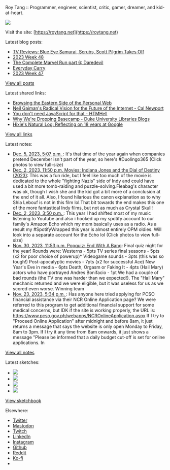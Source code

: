 Roy Tang :: Programmer, engineer, scientist, critic, gamer, dreamer, and kid-at-heart.

![](https://roytang.net/static/img/profile.jpg)

Visit the site: [https://roytang.net](https://roytang.net)

Latest blog posts:

- [TV Reviews: Blue Eye Samurai, Scrubs, Scott Pilgrim Takes Off](https://roytang.net/2023/12/tv-bes-scrubs-pilgrim/)
- [2023 Week 48](https://roytang.net/2023/12/2023-week-48/)
- [The Complete Marvel Run part 6: Daredevil](https://roytang.net/2023/11/cmr-daredevil/)
- [Everyday Carry](https://roytang.net/2023/11/everyday-carry/)
- [2023 Week 47](https://roytang.net/2023/11/2023-week-47/)

[View all posts](https://roytang.net/blog)

Latest shared links:

- [Browsing the Eastern Side of the Personal Web](https://roytang.net/2023/12/00f25e9ad99c267e3bc5aa290a250916/)
- [Neil Gaiman&#x27;s Radical Vision for the Future of the Internet - Cal Newport](https://roytang.net/2023/12/a0645497e08f19f9839d45edd2db1e51/)
- [You don&#x27;t need JavaScript for that - HTMHell](https://roytang.net/2023/12/42956cb4bd47506173a8f26ad6bacff7/)
- [Why We&#x27;re Dropping Basecamp - Duke University Libraries Blogs](https://roytang.net/2023/12/24117e5b08418d70cf9657354b373064/)
- [Hixie&#x27;s Natural Log: Reflecting on 18 years at Google](https://roytang.net/2023/12/1767af0e342a79b387ee661c5d7e8cb1/)

[View all links](https://roytang.net/links)

Latest notes:

- [Dec. 5, 2023, 5:07 p.m. ](https://roytang.net/2023/12/111527017079592659/): It&#x27;s that time of the year again when companies pretend December isn&#x27;t part of the year, so here&#x27;s #Duolingo365 (Click photos to view full-size)
- [Dec. 2, 2023, 11:50 p.m. Movies: Indiana Jones and the Dial of Destiny (2023)](https://roytang.net/2023/12/indiana-jones-and-the-dial-of-destiny-2023/): This was a fun ride, but I feel like too much of the movie is dedicated to the whole &quot;fighting Nazis&quot; side of Indy and could have used a bit more tomb-raiding and puzzle-solving.Fleabag&#x27;s character was ok, though I wish she and the kid got a bit more of a conclusion at the end of it all. Also, I found hilarious the canon explanation as to why Shia Lebouf is not in this film lol.That bit towards the end makes this one of the more fantastical Indy films, but not as much as Crystal Skull!
- [Dec. 2, 2023, 3:50 p.m. ](https://roytang.net/2023/12/111509729930849977/): This year I had shifted most of my music listening to Youtube and also i hooked up my spotify account to our family&#x27;s Amazon Echo which my mom basically uses as a radio. As a result my #SpotifyWrapped this year is almost entirely OPM oldies. Will look into a separate account for the Echo lol (Click photos to view full-size)
- [Nov. 30, 2023, 11:53 p.m. Popquiz: End With A Bang](https://roytang.net/2023/11/popquiz-bang/): Final quiz night for the year! Rounds were: Westerns - 5pts TV series final seasons - 5pts (x2 for poor choice of powerup)* Videogame sounds - 3pts (this was so tough!) Post-apocalyptic movies - 7pts (x2 for successful Ace) New Year&#x27;s Eve in media - 6pts Death, Orgasm or Faking It - 4pts (Hail Mary) actors who have portrayed Andres Bonifacio - 1pt We had a couple of bad rounds (the TV one was harder than we expected!). The &quot;Hail Mary&quot; mechanic returned and we were eligible, but it was useless for us as we scored even worse. Winning team
- [Nov. 23, 2023, 5:34 p.m. ](https://roytang.net/2023/11/kaf5a9k/): Has anyone here tried applying for PCSO financial assistance via their NCR Online Application page? We were referred to this program to get additional financial support for some medical concerns, but IDK if the site is working properly, the URL is: https://www.pcso.gov.ph/webapps/NCROnlineApplication.aspx If I try to &quot;Proceed Online Application&quot; after midnight and before 8am, it just returns a message that says the website is only open Monday to Friday, 8am to 3pm. If I try it any time from 8am onwards, it just shows a message &quot;Please be informed that a daily budget cut-off is set for online applications. In

[View all notes](https://roytang.net/notes)

Latest sketches:


- ![](https://roytang.net/media/cache/c3/52/c3524701d7d18fa2b6b280d4437c7ba1.jpg)
- ![](https://roytang.net/media/cache/b8/6e/b86e3f7c5db451a5bf40260cdf52e2c0.jpg)
- ![](https://roytang.net/media/cache/09/11/09119bc377da2a1bf7e9d18251a6b7a6.jpg)
- ![](https://roytang.net/media/cache/3c/7d/3c7d410c1cd355b7897272dd51e3b61a.jpg)

[View sketchbook](https://roytang.net/albums/sketchbook)


Elsewhere:

- [Twitter](https://twitter.com/roytang)
- [Mastodon](https://indieweb.social/@roytang)
- [Twitch](https://twitch.tv/twitchyroy)
- [LinkedIn](https://www.linkedin.com/in/roytang)
- [Instagram](https://instagram.com/roytang0400)
- [Github](https://github.com/roytang)
- [Reddit](https://reddit.com/u/hungryroy)
- [Ko-fi](https://ko-fi.com/roytang)
- [](mailto:hello@roytang.net)